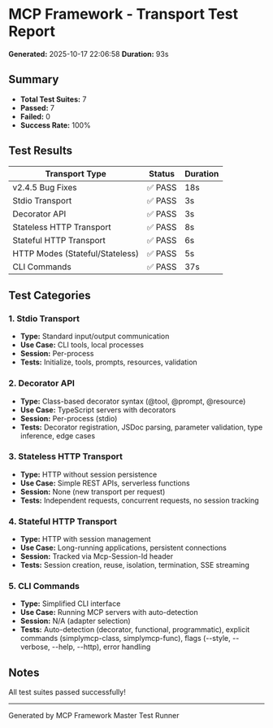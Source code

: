 # MCP Framework - Transport Test Report

**Generated:** 2025-10-17 22:06:58
**Duration:** 93s

## Summary

- **Total Test Suites:** 7
- **Passed:** 7
- **Failed:** 0
- **Success Rate:** 100%

## Test Results

| Transport Type | Status | Duration |
|----------------|--------|----------|
| v2.4.5 Bug Fixes | ✅ PASS | 18s |
| Stdio Transport | ✅ PASS | 3s |
| Decorator API | ✅ PASS | 3s |
| Stateless HTTP Transport | ✅ PASS | 8s |
| Stateful HTTP Transport | ✅ PASS | 6s |
| HTTP Modes (Stateful/Stateless) | ✅ PASS | 5s |
| CLI Commands | ✅ PASS | 37s |

## Test Categories

### 1. Stdio Transport
- **Type:** Standard input/output communication
- **Use Case:** CLI tools, local processes
- **Session:** Per-process
- **Tests:** Initialize, tools, prompts, resources, validation

### 2. Decorator API
- **Type:** Class-based decorator syntax (@tool, @prompt, @resource)
- **Use Case:** TypeScript servers with decorators
- **Session:** Per-process (stdio)
- **Tests:** Decorator registration, JSDoc parsing, parameter validation, type inference, edge cases

### 3. Stateless HTTP Transport
- **Type:** HTTP without session persistence
- **Use Case:** Simple REST APIs, serverless functions
- **Session:** None (new transport per request)
- **Tests:** Independent requests, concurrent requests, no session tracking

### 4. Stateful HTTP Transport
- **Type:** HTTP with session management
- **Use Case:** Long-running applications, persistent connections
- **Session:** Tracked via Mcp-Session-Id header
- **Tests:** Session creation, reuse, isolation, termination, SSE streaming

### 5. CLI Commands
- **Type:** Simplified CLI interface
- **Use Case:** Running MCP servers with auto-detection
- **Session:** N/A (adapter selection)
- **Tests:** Auto-detection (decorator, functional, programmatic), explicit commands (simplymcp-class, simplymcp-func), flags (--style, --verbose, --help, --http), error handling

## Notes

All test suites passed successfully!

---

Generated by MCP Framework Master Test Runner
